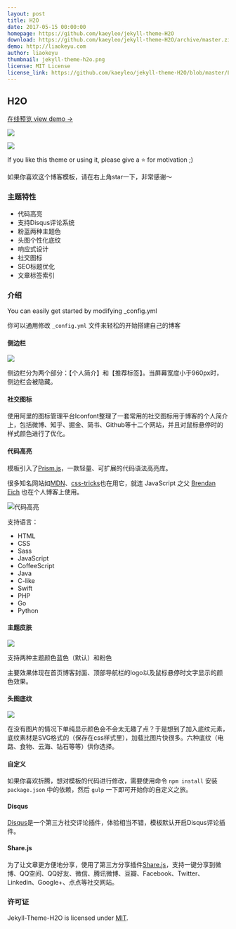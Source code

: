 ```yaml
---
layout: post
title: H2O
date: 2017-05-15 00:00:00
homepage: https://github.com/kaeyleo/jekyll-theme-H2O
download: https://github.com/kaeyleo/jekyll-theme-H2O/archive/master.zip
demo: http://liaokeyu.com
author: liaokeyu
thumbnail: jekyll-theme-h2o.png
license: MIT License
license_link: https://github.com/kaeyleo/jekyll-theme-H2O/blob/master/LICENSE
---
```


## H2O

[在线预览 view demo →](http://liaokeyu.com/)

![](https://github.com/kaeyleo/jekyll-theme-H2O/blob/master/assets/img/jekyll-theme-h2o-realhome.jpg?raw=true)

![](https://github.com/kaeyleo/jekyll-theme-H2O/blob/master/assets/img/jekyll-theme-h2o-realm.png?raw=true)

If you like this theme or using it, please give a ⭐️ for motivation ;)

如果你喜欢这个博客模板，请在右上角star一下，非常感谢～

### 主题特性

- 代码高亮
- 支持Disqus评论系统
- 粉蓝两种主题色
- 头图个性化底纹
- 响应式设计
- 社交图标
- SEO标题优化
- 文章标签索引

### 介绍

You can easily get started by modifying _config.yml

你可以通用修改 `_config.yml` 文件来轻松的开始搭建自己的博客

#### 侧边栏

![](https://github.com/kaeyleo/jekyll-theme-H2O/blob/master/assets/img/jekyll-theme-h2o-sideBar.png?raw=true)

侧边栏分为两个部分：【个人简介】和【推荐标签】。当屏幕宽度小于960px时，侧边栏会被隐藏。 

#### 社交图标

使用阿里的图标管理平台Iconfont整理了一套常用的社交图标用于博客的个人简介上，包括微博、知乎、掘金、简书、Github等十二个网站，并且对鼠标悬停时的样式颜色进行了优化。

#### 代码高亮

模板引入了[Prism.js](http://prismjs.com)，一款轻量、可扩展的代码语法高亮库。

很多知名网站如[MDN](https://developer.mozilla.org/)、[css-tricks](https://css-tricks.com/)也在用它，就连 JavaScript 之父 [Brendan Eich](https://brendaneich.com/) 也在个人博客上使用。

![代码高亮](http://on2171g4d.bkt.clouddn.com/jekyll-theme-h2o-highlight.png)

支持语言：

- HTML
- CSS
- Sass
- JavaScript
- CoffeeScript
- Java
- C-like
- Swift
- PHP
- Go
- Python

#### 主题皮肤

![](https://github.com/kaeyleo/jekyll-theme-H2O/blob/master/assets/img/jekyll-theme-h2o-themecolor.jpg?raw=true)

支持两种主题颜色蓝色（默认）和粉色

主要效果体现在首页博客封面、顶部导航栏的logo以及鼠标悬停时文字显示的颜色效果。

#### 头图底纹

![](https://github.com/kaeyleo/jekyll-theme-H2O/blob/master/assets/img/jekyll-theme-h2o-heroPatterns.png?raw=true)

在没有图片的情况下单纯显示颜色会不会太无趣了点？于是想到了加入底纹元素，底纹素材是SVG格式的（保存在css样式里），加载比图片快很多。六种底纹（电路、食物、云海、钻石等等）供你选择。

#### 自定义

如果你喜欢折腾，想对模板的代码进行修改，需要使用命令 `npm install` 安装 `package.json` 中的依赖，然后 `gulp` 一下即可开始你的自定义之旅。

#### Disqus

[Disqus](https://disqus.com/)是一个第三方社交评论插件，体验相当不错，模板默认开启Disqus评论插件。

#### Share.js

为了让文章更方便地分享，使用了第三方分享插件[Share.js](http://overtrue.me/share.js/)，支持一键分享到微博、QQ空间、QQ好友、微信、腾讯微博、豆瓣、Facebook、Twitter、Linkedin、Google+、点点等社交网站。

### 许可证

Jekyll-Theme-H2O is licensed under [MIT](https://github.com/kaeyleo/jekyll-theme-H2O/blob/master/LICENSE).